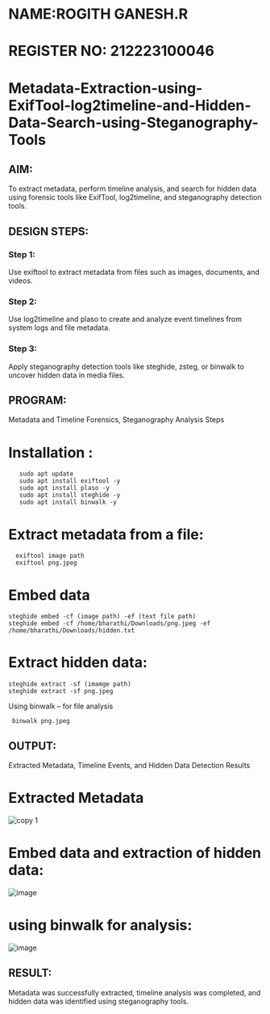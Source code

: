 # NAME:ROGITH GANESH.R
# REGISTER NO: 212223100046
# Metadata-Extraction-using-ExifTool-log2timeline-and-Hidden-Data-Search-using-Steganography-Tools
## AIM:
To extract metadata, perform timeline analysis, and search for hidden data using forensic tools like ExifTool, log2timeline, and steganography detection tools.

## DESIGN STEPS:
### Step 1:
Use exiftool to extract metadata from files such as images, documents, and videos.

### Step 2:
Use log2timeline and plaso to create and analyze event timelines from system logs and file metadata.

### Step 3:
Apply steganography detection tools like steghide, zsteg, or binwalk to uncover hidden data in media files.

## PROGRAM:
Metadata and Timeline Forensics, Steganography Analysis Steps

# Installation :
```
   sudo apt update
   sudo apt install exiftool -y
   sudo apt install plaso -y
   sudo apt install steghide -y
   sudo apt install binwalk -y
```
# Extract metadata from a file:
```
  exiftool image path
  exiftool png.jpeg
```
# Embed data
```
steghide embed -cf (image path) -ef (text file path)
steghide embed -cf /home/bharathi/Downloads/png.jpeg -ef /home/bharathi/Downloads/hidden.txt
```
# Extract hidden data:
```
steghide extract -sf (imamge path)
steghide extract -sf png.jpeg
```
Using binwalk – for file analysis
```
 binwalk png.jpeg
```
## OUTPUT:
Extracted Metadata, Timeline Events, and Hidden Data Detection Results
# Extracted Metadata
![copy 1](https://github.com/user-attachments/assets/e53ea3dc-f02f-4076-8793-d7b7c6a915c3)

# Embed data and extraction of hidden data:
![image](https://github.com/user-attachments/assets/f19651ab-4e2d-4bae-83b8-0713b55aa88e)

# using binwalk for analysis:
![image](https://github.com/user-attachments/assets/8c3eea51-5070-4f40-85fd-c9d9488500cc)



## RESULT:
Metadata was successfully extracted, timeline analysis was completed, and hidden data was identified using steganography tools.

